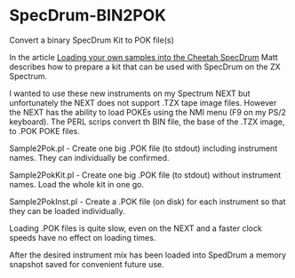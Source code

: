 # SpecDrum-BIN2POK
Convert a binary SpecDrum Kit to POK file(s)

In the article [Loading your own samples into the Cheetah SpecDrum](https://m-harrison.org/loading-your-own-samples-into-the-cheetah-specdrum/) Matt describes how to prepare a kit that can be used with SpecDrum on the ZX Spectrum.

I wanted to use these new instruments on my Spectrum NEXT but unfortunately the NEXT does not support .TZX tape image files. However the NEXT has the ability to load POKEs using the NMI menu (F9 on my PS/2 keyboard). The PERL scrips convert th BIN file, the base of the .TZX image, to .POK POKE files.

Sample2Pok.pl - Create one big .POK file (to stdout) including instrument names. They can individually be confirmed.

Sample2PokKit.pl  - Create one big .POK file (to stdout) without instrument names. Load the whole kit in one go.

Sample2PokInst.pl - Create a .POK file (on disk) for each instrument so that they can be loaded individually.

Loading .POK files is quite slow, even on the NEXT and a faster clock speeds have no effect on loading times. 

After the desired instrument mix has been loaded into SpedDrum a memory snapshot saved for convenient future use.
